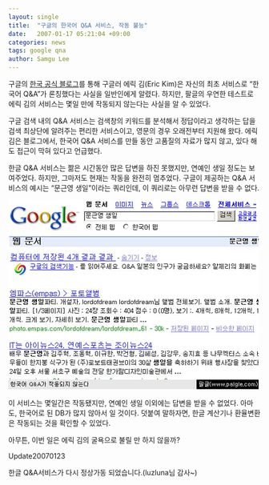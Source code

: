 ```yaml
---
layout: single
title:  "구글의 한국어 Q&A 서비스, 작동 불능"
date:   2007-01-17 05:21:04 +09:00
categories: news
tags: google qna
author: Samgu Lee
---
```

구글의 [한국 공식 블로그](http://googlekoreablog.blogspot.com/2007/01/qa.html)를 통해 구글러 에릭 김(Eric Kim)은 자신의 최초 서비스로 &#8220;한국어 Q&#038;A&#8221;가 론칭했다는 사실을 일반인에게 알렸다. 하지만, 팔글의 우연한 테스트로 에릭 김의 서비스는 몇일 만에 작동되지 않는다는 사실을 알 수 있었다.

구글 검색 내의 Q&#038;A 서비스는 검색창의 키워드를 분석해서 정답이라고 생각하는 답을 검색 최상단에 알려주는 편리한 서비스이고, 영문의 경우 오래전부터 지원해 왔다. 에릭 김은 블로그에서, 한국어 Q&amp;A 서비스를 만들 동안 고품질의 자료가 많지 않고, 있다 해도 접근이 막혀 있다고 언급했다.

한글 Q&amp;A 서비스는 짦은 시간동안 많은 답변을 하진 못했지만, 연예인 생일 정도는 보여주었다. 하지만, 그마저도 현재는 작동을 완전히 멈추었다. 구글이 제공하는 Q&amp;A 서비스의 예시는 &#8220;문근영 생일&#8221;이라는 쿼리인데, 이 쿼리로는 아무런 답변을 받을 수 없다.

![한국어 Q&A가 작동되지 않는다](/assets/google-qna-service-shutdown.jpg)

이 서비스는 몇일간은 작동됐지만, 연예인 생일 이외에는 답변을 받을 수 없었다. 아마도, 한국어로 된 DB가 많지 않아서 일 것이다. 덧붙여 말하자면, 한글 계산기나 환율변환은 작동되는 것을 확인할 수 있었다.

아무튼, 이번 일은 에릭 김의 굴욕으로 불릴 만 하지 않을까?

Update20070123

한글 Q&A서비스가 다시 정상가동 되었습니다.(luzluna님 감사~)
